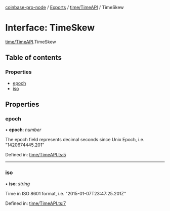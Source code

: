 [coinbase-pro-node](../README.md) / [Exports](../modules.md) / [time/TimeAPI](../modules/time_timeapi.md) / TimeSkew

# Interface: TimeSkew

[time/TimeAPI](../modules/time_timeapi.md).TimeSkew

## Table of contents

### Properties

- [epoch](time_timeapi.timeskew.md#epoch)
- [iso](time_timeapi.timeskew.md#iso)

## Properties

### epoch

• **epoch**: _number_

The epoch field represents decimal seconds since Unix Epoch, i.e. "1420674445.201"

Defined in: [time/TimeAPI.ts:5](https://github.com/bennycode/coinbase-pro-node/blob/3a89239/src/time/TimeAPI.ts#L5)

---

### iso

• **iso**: _string_

Time in ISO 8601 format, i.e. "2015-01-07T23:47:25.201Z"

Defined in: [time/TimeAPI.ts:7](https://github.com/bennycode/coinbase-pro-node/blob/3a89239/src/time/TimeAPI.ts#L7)
